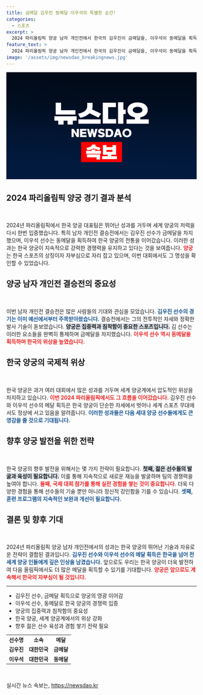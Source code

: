 ```yaml
---
title: 금메달 김우진 동메달 이우석의 특별한 순간!
categories:
  - 스포츠
excerpt: >
  2024 파리올림픽 양궁 남자 개인전에서 한국의 김우진이 금메달을, 이우석이 동메달을 획득! 시상식에서 두 선수의 화려한 순간을 놓치지 마세요!
feature_text: >
  2024 파리올림픽 양궁 남자 개인전에서 한국의 김우진이 금메달을, 이우석이 동메달을 획득! 시상식에서 두 선수의 화려한 순간을 놓치지 마세요!
image: '/assets/img/newsdao_breakingnews.jpg'
---
```


<p><img src="/assets/img/newsdao_breakingnews.jpg" alt="pcversion 속보" /></p>

<h2 data-ke-size="size26">2024 파리올림픽 양궁 경기 결과 분석</h2>

<p data-ke-size="size16">&nbsp;</p>

<p data-ke-size="size16">2024년 파리올림픽에서 한국 양궁 대표팀은 뛰어난 성과를 거두며 세계 양궁의 저력을 다시 한번 입증했습니다. 특히 남자 개인전 결승전에서는 김우진 선수가 금메달을 차지했으며, 이우석 선수는 동메달을 획득하여 한국 양궁의 전통을 이어갔습니다. 이러한 성과는 한국 양궁이 지속적으로 강력한 경쟁력을 유지하고 있다는 것을 보여줍니다. <b><span style="color: #ee2323;">양궁</span></b>는 한국 스포츠의 상징이자 자부심으로 자리 잡고 있으며, 이번 대회에서도 그 명성을 확인할 수 있었습니다.</p>

<h2 data-ke-size="size26">양궁 남자 개인전 결승전의 중요성</h2>

<p data-ke-size="size16">&nbsp;</p>

<p data-ke-size="size16">이번 남자 개인전 결승전은 많은 사람들의 기대와 관심을 모았습니다. <b><span style="color: #1a5490;">김우진 선수의 경기는 이미 예선에서부터 주목받아왔습니다.</span></b> 결승전에서는 그의 전투적인 자세와 정확한 발사 기술이 돋보였습니다. <b><span style="background-color: #21538527;">양궁은 집중력과 침착함이 중요한 스포츠입니다.</span></b> 김 선수는 이러한 요소들을 완벽히 통제하며 금메달을 차지했습니다. <b><span style="color: #ee2323;">이우석 선수 역시 동메달을 획득하며 한국의 위상을 높였습니다.</span></b></p>

<h2 data-ke-size="size26">한국 양궁의 국제적 위상</h2>

<p data-ke-size="size16">&nbsp;</p>

<p data-ke-size="size16">한국 양궁은 과거 여러 대회에서 많은 성과를 거두며 세계 양궁계에서 압도적인 위상을 차지하고 있습니다. <b><span style="color: #ee2323;">이번 2024 파리올림픽에서도 그 흐름을 이어갔습니다.</span></b> 김우진 선수와 이우석 선수의 메달 획득은 한국 양궁이 단순한 자세에서 벗어나 세계 스포츠 무대에서도 정상에 서고 있음을 알려줍니다. <b><span style="color: #1a5490;">이러한 성과들은 다음 세대 양궁 선수들에게도 큰 영감을 줄 것으로 기대됩니다.</span></b></p>

<h2 data-ke-size="size26">향후 양궁 발전을 위한 전략</h2>

<p data-ke-size="size16">&nbsp;</p>

<p data-ke-size="size16">한국 양궁의 향후 발전을 위해서는 몇 가지 전략이 필요합니다. <b><span style="background-color: #21538527;">첫째, 젊은 선수들의 발굴과 육성이 필요합니다.</span></b> 이를 통해 지속적으로 새로운 재능을 발굴하며 팀의 경쟁력을 높여야 합니다. <b><span style="color: #ee2323;">둘째, 국제 대회 참가를 통해 실전 경험을 쌓는 것이 중요합니다.</span></b> 더욱 다양한 경험을 통해 선수들의 기술 뿐만 아니라 정신적 강인함을 기를 수 있습니다. <b><span style="color: #1a5490;">셋째, 훈련 프로그램의 지속적인 보완과 개선이 필요합니다.</span></b></p>

<h2 data-ke-size="size26">결론 및 향후 기대</h2>

<p data-ke-size="size16">&nbsp;</p>

<p data-ke-size="size16">2024년 파리올림픽 양궁 남자 개인전에서의 성과는 한국 양궁의 뛰어난 기술과 자유로운 전략이 결합된 결과입니다. <b><span style="color: #1a5490;">김우진 선수와 이우석 선수의 메달 획득은 한국을 넘어 전 세계 양궁 인들에게 깊은 인상을 남겼습니다.</span></b> 앞으로도 우리는 한국 양궁이 더욱 발전하여 다음 올림픽에서도 더 많은 메달을 획득할 수 있기를 기대합니다. <b><span style="color: #ee2323;">양궁은 앞으로도 계속해서 한국의 자부심이 될 것입니다.</span></b></p>

<hr>

<ul>
    <li>김우진 선수, 금메달 획득으로 양궁의 영광 이어감</li>
    <li>이우석 선수, 동메달로 한국 양궁의 경쟁력 입증</li>
    <li>양궁의 집중력과 침착함의 중요성</li>
    <li>한국 양궁, 세계 양궁계에서의 위상 강화</li>
    <li>향후 젊은 선수 육성과 경험 쌓기 전략 필요</li>
</ul>

<table style="width: 100%;">

<tr>
    <td style="text-align: center; height: 17px;"><b>선수명</b></td>
    <td style="text-align: center; height: 17px;"><b>소속</b></td>
    <td style="text-align: center; height: 17px;"><b>메달</b></td>
</tr>
<tr>
    <td style="text-align: center; height: 17px;"><b>김우진</b></td>
    <td style="text-align: center; height: 17px;"><b>대한민국</b></td>
    <td style="text-align: center; height: 17px;"><b>금메달</b></td>
</tr>
<tr>
    <td style="text-align: center; height: 17px;"><b>이우석</b></td>
    <td style="text-align: center; height: 17px;"><b>대한민국</b></td>
    <td style="text-align: center; height: 17px;"><b>동메달</b></td>
</tr>
</table>

<p data-ke-size="size16">&nbsp;</p>
실시간 뉴스 속보는, <a href="https://newsdao.kr" rel="dofollow">https://newsdao.kr</a>


